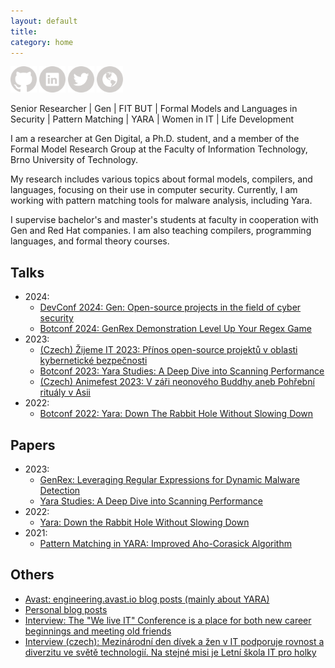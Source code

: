 ```yaml
---
layout: default
title:
category: home
---
```


<a href="https://github.com/regeciovad" target="_blank"><img src="assets/icons/icon-github.svg" alt="GitHub" style="width:42px;height:42px;"></a>
<a href="https://www.linkedin.com/in/regeciovad/" target="_blank"><img src="assets/icons/icon-linkedin.svg" alt="LinkedIn" style="width:42px;height:42px;"></a>
<a href="https://www.twitter.com/in/regeciovad/" target="_blank"><img src="assets/icons/icon-twitter.svg" alt="Twitter" style="width:42px;height:42px;"></a>
<a href="https://medium.com/@regeciova-dominika" target="_blank"><img src="assets/icons/icon-website.svg" alt="Website" style="width:42px;height:42px;"></a>

Senior Researcher | Gen | FIT BUT | Formal Models and Languages in Security | Pattern Matching | YARA | Women in IT | Life Development

I am a researcher at Gen Digital, a Ph.D. student, and a member of the Formal Model Research Group at the Faculty of Information Technology, Brno University of Technology.

My research includes various topics about formal models, compilers, and languages, focusing on their use in computer security. Currently, I am working with pattern matching tools for malware analysis, including Yara.

I supervise bachelor's and master's students at faculty in cooperation with Gen and Red Hat companies. I am also teaching compilers, programming languages, and formal theory courses.

## Talks
- 2024:
  * <a href="https://www.youtube.com/watch?v=cSJYZ8fRkf4" target="_blank">DevConf 2024: Gen: Open-source projects in the field of cyber security</a>
  * <a href="https://www.youtube.com/watch?v=iPcKEsgPt3E" target="_blank">Botconf 2024: GenRex Demonstration Level Up Your Regex Game</a>
- 2023:
  * <a href="https://www.youtube.com/watch?v=DIo1ctcWqew" target="_blank">(Czech) Žijeme IT 2023: Přínos open-source projektů v oblasti kybernetické bezpečnosti</a>
  * <a href="https://www.youtube.com/watch?v=UP_4EUK4iNM" target="_blank">Botconf 2023: Yara Studies: A Deep Dive into Scanning Performance</a>
  * <a href="https://www.youtube.com/watch?v=Q_2t5kxmEso" target="_blank">(Czech) Animefest 2023: V záři neonového Buddhy aneb Pohřební rituály v Asii</a>
- 2022:
  * <a href="https://www.youtube.com/watch?v=3G0xaJkIE3M" target="_blank">Botconf 2022: Yara: Down The Rabbit Hole Without Slowing Down</a>

## Papers
- 2023:
  * <a href="https://doi.org/10.1109/TrustCom60117.2023.00123" target="_blank">GenRex: Leveraging Regular Expressions for Dynamic Malware Detection</a>
  * <a href="https://doi.org/10.18464/cybin.v8i1" target="_blank">Yara Studies: A Deep Dive into Scanning Performance</a>  
- 2022:
  * <a href="https://doi.org/10.18464/cybin.v7i1" target="_blank">Yara: Down the Rabbit Hole Without Slowing Down</a> 
- 2021:
  * <a href="https://doi.org/10.1109/ACCESS.2021.3074801" target="_blank">Pattern Matching in YARA: Improved Aho-Corasick Algorithm</a>

## Others
- <a href="https://engineering.avast.io/author/dominikaregeciova/" target="_blank">Avast: engineering.avast.io blog posts (mainly about YARA)</a>
- <a href="https://medium.com/@regeciova-dominika" target="_blank">Personal blog posts</a>
- <a href="https://www.fit.vut.cz/fit/press/3573/.en" target="_blank">Interview: The "We live IT" Conference is a place for both new career beginnings and meeting old friends</a>
- <a href="https://www.vut.cz/vut/aktuality-f19528/mezinarodni-den-divek-a-zen-v-it-podporuje-rovnost-a-diverzitu-ve-svete-technologii-na-stejne-misi-je-letni-skola-it-pro-holky-d257336" target="_blank">Interview (czech): Mezinárodní den dívek a žen v IT podporuje rovnost a diverzitu ve světě technologií. Na stejné misi je Letní škola IT pro holky</a>

